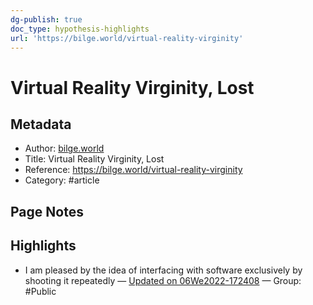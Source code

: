```yaml
---
dg-publish: true
doc_type: hypothesis-highlights
url: 'https://bilge.world/virtual-reality-virginity'
---
```

# Virtual Reality Virginity, Lost

## Metadata
- Author: [bilge.world]()
- Title: Virtual Reality Virginity, Lost
- Reference: https://bilge.world/virtual-reality-virginity
- Category: #article

## Page Notes


## Highlights
- I am pleased by the idea of interfacing with software exclusively by shooting it repeatedly — [Updated on 06We2022-172408](https://hyp.is/CG4FYPJ6Eeyo5o-C8tctWg/bilge.world/virtual-reality-virginity)  — Group: #Public


